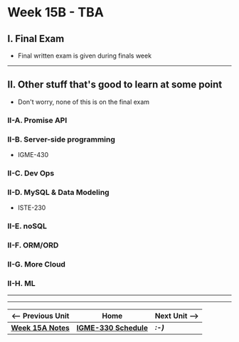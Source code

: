 # Week 15B - TBA

## I. Final Exam
- Final written exam is given during finals week

---

## II. Other stuff that's good to learn at some point 
- Don't worry, none of this is on the final exam

### II-A. Promise API

### II-B. Server-side programming
- IGME-430

### II-C. Dev Ops

### II-D. MySQL & Data Modeling
- ISTE-230
  
### II-E. noSQL

### II-F. ORM/ORD

### II-G. More Cloud

### II-H. ML



---
---

| <-- Previous Unit | Home | Next Unit -->
| --- | --- | --- 
| [**Week 15A Notes**](15A.md)  |  [**IGME-330 Schedule**](../schedule.md) | ***:-)***
